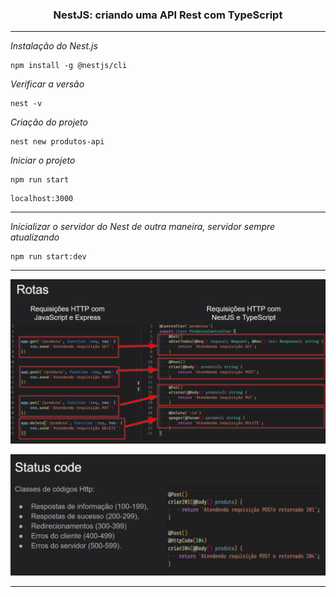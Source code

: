 <h3 align="center">NestJS: criando uma API Rest com TypeScript</h3>

---

*Instalação do Nest.js*
```
npm install -g @nestjs/cli
```

*Verificar a versão*
```
nest -v
```

*Criação do projeto*
```
nest new produtos-api
```

*Iniciar o projeto*
```
npm run start
```

```
localhost:3000
```

---

*Inicializar o servidor do Nest de outra maneira, servidor sempre atualizando*
```
npm run start:dev
```

---

![Rotas](https://github.com/lucasrmagalhaes/api_rest-nestjs_typescript/blob/main/assets/img/rotas.png)

![Status Code](https://github.com/lucasrmagalhaes/api_rest-nestjs_typescript/blob/main/assets/img/status_code.png)

---